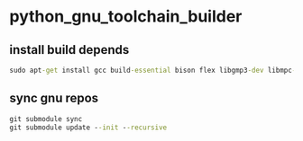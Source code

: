 # python_gnu_toolchain_builder

## install build depends
```cmd
sudo apt-get install gcc build-essential bison flex libgmp3-dev libmpc-dev libmpfr-dev texinfo gcc-multilib
```

## sync gnu repos
```cmd
git submodule sync
git submodule update --init --recursive
```